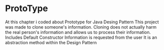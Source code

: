 # ProtoType
At this chapter i coded about Prototype for Java Desing Pattern
This project was made to clone someone's information.
Cloning does not actually harm the real person's information and allows us to process their information.
Includes Default Constructor
Information is requested from the user
It is an abstraction method within the Design Pattern
